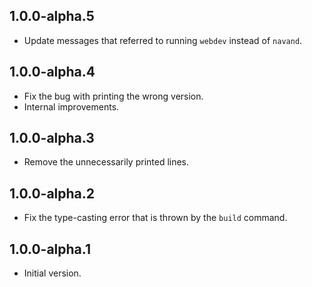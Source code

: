 ## 1.0.0-alpha.5

- Update messages that referred to running `webdev` instead of `navand`.

## 1.0.0-alpha.4

- Fix the bug with printing the wrong version.
- Internal improvements.

## 1.0.0-alpha.3

- Remove the unnecessarily printed lines.

## 1.0.0-alpha.2

- Fix the type-casting error that is thrown by the `build` command.

## 1.0.0-alpha.1

- Initial version.
